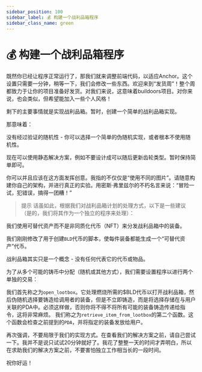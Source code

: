 ```yaml
---
sidebar_position: 100
sidebar_label: 💰 构建一个战利品箱程序
sidebar_class_name: green
---
```


# 💰 构建一个战利品箱程序

既然你已经让程序正常运行了，那我们就来调整前端代码，以适应Anchor。这个设置只需要一分钟，稍等一下，我们会修改一些东西。欢迎来到“发货周”！整个周都致力于让你的项目准备好发货。对我们来说，这意味着buildoors项目。对你来说，也会类似，但希望能加入一些个人风格！

剩下的主要事情就是实现战利品箱。暂时，创建一个简单的战利品箱实现。

那意味着：

没有经过验证的随机性 - 你可以选择一个简单的伪随机实现，或者根本不使用随机性。

现在可以使用静态解决方案，例如不要设计成可以随后更新齿轮类型。暂时保持简单即可。

你可以并且应该在这方面发挥创意。我指的不仅仅是“使用不同的图片”。请随意构建你自己的架构，并进行真正的实验。用密斯·弗里兹尔的不朽名言来说：“冒险一试，犯错误，搞得一团糟！”

> 提示
> 话虽如此，根据我们对战利品箱计划的处理方式，以下是一些建议（是的，我们将其作为一个独立的程序来处理）：


我们使用可替代资产而不是非同质化代币（NFT）来分发战利品箱中的装备。

我们刚刚修改了用于创建`BLD`代币的脚本，使每件装备都能生成一个“可替代资产”代币。

战利品箱其实只是一个概念 - 没有任何代表它的代币或物品。

为了从多个可能的铸币中分配（随机或其他方式），我们需要设置程序以进行两个单独的交易：

我们首先称之为`open_lootbox`。它处理燃烧所需的$BLD代币以打开战利品箱，然后伪随机选择要铸造给调用者的装备，但是不立即铸造，而是将选择存储在与用户关联的PDA中。必须这样做，否则你将不得不将所有可能的装备铸造传递给指令，这将非常麻烦。
我们称之为`retrieve_item_from_lootbox`的第二个函数。这个函数会检查之前提到的`PDA`，并将指定的装备发放给用户。

再次强调，不要局限于我们的实现方式。在查看我们的解决方案之前，请自己尝试一下。我并不是说只试试20分钟就好了。我花了整整一天的时间才弄明白，所以在求助我们的解决方案之前，不要害怕独立工作相当长的一段时间。

祝你好运！
